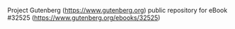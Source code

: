 Project Gutenberg (https://www.gutenberg.org) public repository for eBook #32525 (https://www.gutenberg.org/ebooks/32525)
